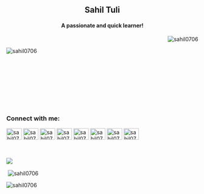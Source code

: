 <!--
### Hi there, I am using github 👋

**Sahil0706/Sahil0706** is a ✨ _special_ ✨ repository because its `README.md` (this file) appears on your GitHub profile.

Here are some ideas to get you started:

- 🔭 I’m currently working on ...
- 🌱 I’m currently learning ...
- 👯 I’m looking to collaborate on ...
- 🤔 I’m looking for help with ...
- 💬 Ask me about ...
- 📫 How to reach me: ...
- 😄 Pronouns: ...
- ⚡ Fun fact: ...
-->
<h2 align="center">Sahil Tuli</h2>
<h4 align="center">A passionate and quick learner!</h4>

<p align="right"> <img src="https://komarev.com/ghpvc/?username=sahil0706&label=Profile%20views&color=0e75b6&style=flat" alt="sahil0706" /> </p>

<p><img align="left" src="https://github-readme-stats.vercel.app/api/top-langs?username=sahil0706&show_icons=true&locale=en&layout=compact" alt="sahil0706" /></p>
<br />
&nbsp;
<br />
&nbsp;
<br />
&nbsp;
<br />
&nbsp;
<br />
&nbsp;
<br />
<br />
&nbsp;
<br />
&nbsp;
<br />
<div style="display: block;">
<h3 align="left">Connect with me:</h3>
<p align="left">
<a href="#" target="blank"><img align="center" src="https://cdn.jsdelivr.net/npm/simple-icons@3.0.1/icons/twitter.svg" alt="sahil0706" height="30" width="40" /></a>
<a href="https://www.linkedin.com/in/sahil-tuli-2670b91a1/" target="blank"><img align="center" src="https://cdn.jsdelivr.net/npm/simple-icons@3.0.1/icons/linkedin.svg" alt="sahil0706" height="30" width="40" /></a>
<a href="#" target="blank"><img align="center" src="https://cdn.jsdelivr.net/npm/simple-icons@3.0.1/icons/facebook.svg" alt="sahil0706s" height="30" width="40" /></a>
<a href="https://www.instagram.com/shinchan.07/" target="blank"><img align="center" src="https://cdn.jsdelivr.net/npm/simple-icons@3.13.0/icons/instagram.svg" alt="sahil0706s" height="30" width="40" /></a>
<a href="https://www.hackerrank.com/sahil20000706" target="blank"><img align="center" src="https://cdn.jsdelivr.net/npm/simple-icons@3.0.1/icons/hackerrank.svg" alt="sahil0706" height="30" width="40" /></a>
<a href="https://www.hackerearth.com/@sahil20000706" target="blank"><img align="center" src="https://cdn.jsdelivr.net/npm/simple-icons@3.13.0/icons/hackerearth.svg" alt="sahil0706" height="30" width="40" /></a>
<a href="#" target="blank"><img align="center" src="https://cdn.jsdelivr.net/npm/simple-icons@3.13.0/icons/codechef.svg" alt="sahil0706" height="30" width="40" /></a>
<a href="https://leetcode.com/sahil20000706/" target="blank"><img align="center" src="https://cdn.jsdelivr.net/npm/simple-icons@3.13.0/icons/leetcode.svg" alt="sahil0706" height="30" width="40" /></a>
</p>
</div>
<br>
<br>

<img src="https://github-profile-trophy.vercel.app/?username=sahil0706&column=3&margin-w=15&margin-h=15" />



<p>&nbsp;<img align="center" src="https://github-readme-stats.vercel.app/api?username=sahil0706&show_icons=true&locale=en" alt="sahil0706" /></p>
<p><img align="center" src="https://github-readme-streak-stats.herokuapp.com/?user=sahil0706&" alt="sahil0706" /></p>
